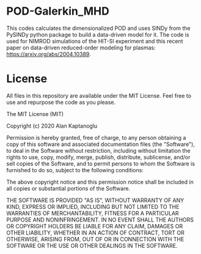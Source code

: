 # POD-Galerkin_MHD
This codes calculates the dimensionalized POD and uses SINDy from the PySINDy python package to build a data-driven model for it. The code is used for NIMROD simulations of the HIT-SI experiment and this recent paper on data-driven reduced-order modeling for plasmas: https://arxiv.org/abs/2004.10389. 

# License 

All files in this repository are available under the MIT License. Feel free to use and repurpose the code as you please.

The MIT License (MIT)

Copyright (c) 2020 Alan Kaptanoglu

Permission is hereby granted, free of charge, to any person obtaining a copy of this software and associated documentation files (the "Software"), to deal in the Software without restriction, including without limitation the rights to use, copy, modify, merge, publish, distribute, sublicense, and/or sell copies of the Software, and to permit persons to whom the Software is furnished to do so, subject to the following conditions:

The above copyright notice and this permission notice shall be included in all copies or substantial portions of the Software.

THE SOFTWARE IS PROVIDED "AS IS", WITHOUT WARRANTY OF ANY KIND, EXPRESS OR IMPLIED, INCLUDING BUT NOT LIMITED TO THE WARRANTIES OF MERCHANTABILITY, FITNESS FOR A PARTICULAR PURPOSE AND NONINFRINGEMENT. IN NO EVENT SHALL THE AUTHORS OR COPYRIGHT HOLDERS BE LIABLE FOR ANY CLAIM, DAMAGES OR OTHER LIABILITY, WHETHER IN AN ACTION OF CONTRACT, TORT OR OTHERWISE, ARISING FROM, OUT OF OR IN CONNECTION WITH THE SOFTWARE OR THE USE OR OTHER DEALINGS IN THE SOFTWARE.
